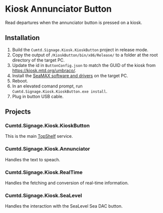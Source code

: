 # Kiosk Annunciator Button
Read departures when the annunciator button is pressed on a kiosk.

## Installation
1. Build the `Cumtd.Signage.Kiosk.KioskButton` project in release mode.
2. Copy the output of `/KioskButton/bin/x86/Release/` to a folder at the root directory of the target PC.
3. Update the id in `ButtonConfig.json` to match the GUID of the kiosk from https://kiosk.mtd.org/umbraco/.
4. Install the [SeaMAX software and drivers](https://www.sealevel.com/support/software-seamax-windows/) on the target PC.
5. Reboot.
5. In an elevated comand prompt, run `Cumtd.Signage.Kiosk.KioskButton.exe install`.
6. Plug in button USB cable.

## Projects

### Cumtd.Signage.Kiosk.KioskButton
This is the main [TopShelf](http://topshelf-project.com/) service.

### Cumtd.Signage.Kiosk.Annunciator
Handles the text to speach.

### Cumtd.Signage.Kiosk.RealTime
Handles the fetching and conversion of real-time information.

### Cumtd.Signage.Kiosk.SeaLevel
Handles the interaction with the SeaLevel Sea DAC button.
